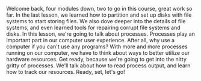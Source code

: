 Welcome back, four modules down, two to
go in this course, great work so far. In the last lesson,
we learned how to partition and set up disks with file systems
to start storing files. We also dove deeper into
the details of file systems, and even learned tools for
repairing corrupt file systems and disks. In this lesson,
we're going to talk about processes. Processes play an important part
in our computer user experience. After all, why use a computer
if you can't use any programs? With more and
more processes running on our computer, we have to think about ways to better
utilize our hardware resources. Get ready, because we're going to get
into the nitty gritty of processes. We'll talk about how to
read process output, and learn how to track our resources. Ready, set, let's go!